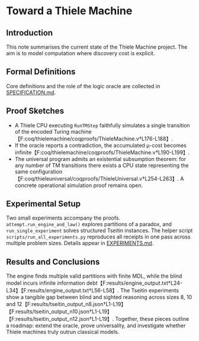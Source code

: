 # Toward a Thiele Machine

## Introduction
This note summarises the current state of the Thiele Machine project. The aim is to model computation where discovery cost is explicit.

## Formal Definitions
Core definitions and the role of the logic oracle are collected in [SPECIFICATION.md](SPECIFICATION.md).

## Proof Sketches
- A Thiele CPU executing `RunTMStep` faithfully simulates a single transition of the encoded Turing machine【F:coq/thielemachine/coqproofs/ThieleMachine.v†L176-L188】.
- If the oracle reports a contradiction, the accumulated μ-cost becomes infinite【F:coq/thielemachine/coqproofs/ThieleMachine.v†L190-L199】.
- The universal program admits an existential subsumption theorem: for any number of TM transitions there exists a CPU state representing the same configuration【F:coq/thieleuniversal/coqproofs/ThieleUniversal.v†L254-L263】.  A concrete operational simulation proof remains open.

## Experimental Setup
Two small experiments accompany the proofs. `attempt.run_engine_and_law()` explores partitions of a paradox, and `run_single_experiment` solves structured Tseitin instances. The helper script `scripts/run_all_experiments.py` reproduces all receipts in one pass across multiple problem sizes. Details appear in [EXPERIMENTS.md](EXPERIMENTS.md).

## Results and Conclusions
The engine finds multiple valid partitions with finite MDL, while the blind model incurs infinite information debt【F:results/engine_output.txt†L24-L34】【F:results/engine_output.txt†L56-L58】. The Tseitin experiments show a tangible gap between blind and sighted reasoning across sizes 8, 10 and 12【F:results/tseitin_output_n8.json†L1-L19】【F:results/tseitin_output_n10.json†L1-L19】【F:results/tseitin_output_n12.json†L1-L19】. Together, these pieces outline a roadmap: extend the oracle, prove universality, and investigate whether Thiele machines truly outrun classical models.
